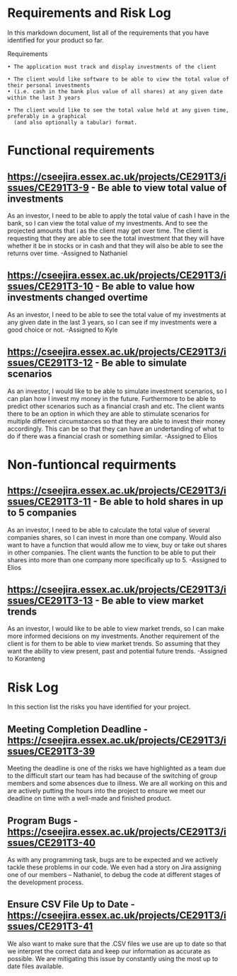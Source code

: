 # Requirements and Risk Log
In this markdown document, list all of the requirements that you have identified for your product so far.

Requirements

    • The application must track and display investments of the client

    • The client would like software to be able to view the total value of their personal investments
    • (i.e. cash in the bank plus value of all shares) at any given date within the last 3 years
      
    • The client would like to see the total value held at any given time, preferably in a graphical
      (and also optionally a tabular) format.

# Functional requirements
## https://cseejira.essex.ac.uk/projects/CE291T3/issues/CE291T3-9 - Be able to view total value of investments
As an investor, I need to be able to apply the total value of cash I have in the bank, so I can view the total value of my investments. And to see the projected amounts that i as the client may get over time.
The client is requesting that they are able to see the total investment that they will have whether it be in stocks or in cash and that they will also be able to see the returns over time. -Assigned to Nathaniel
## https://cseejira.essex.ac.uk/projects/CE291T3/issues/CE291T3-10 - Be able to value how investments changed overtime
As an investor, I need to be able to see the total value of my investments at any given date in the last 3 years, so I can see if my investments were a good choice or not. -Assigned to Kyle
## https://cseejira.essex.ac.uk/projects/CE291T3/issues/CE291T3-12 - Be able to simulate scenarios
As an investor, I would like to be able to simulate investment scenarios, so I can plan how I invest my money in the future. Furthermore to be able to predict other scenarios such as a financial crash and etc.
The client wants there to be an option in which they are able to stimulate scenarios for multiple different circumstances so that they are able to invest their money accordingly. This can be so that they can have an undertanding of what to do if there was a financial crash or something similar. -Assigned to Elios
# Non-funtioncal requirments
## https://cseejira.essex.ac.uk/projects/CE291T3/issues/CE291T3-11 - Be able to hold shares in up to 5 companies
As an investor, I need to be able to calculate the total value of several companies shares, so I can invest in more than one company. Would also want to have a function that would allow me to view, buy or take out shares in other companies.
The client wants the function to be able to put their shares into more than one company more specifically up to 5. -Assigned to Elios
## https://cseejira.essex.ac.uk/projects/CE291T3/issues/CE291T3-13 - Be able to view market trends
As an investor, I would like to be able to view market trends, so I can make more informed decisions on my investments.
Another requirement of the client is for them to be able to view market trends. So assuming that they want the ability to view present, past and potential future trends. -Assigned to Koranteng

# Risk Log
In this section list the risks you have identified for your project.

## Meeting Completion Deadline - https://cseejira.essex.ac.uk/projects/CE291T3/issues/CE291T3-39
Meeting the deadline is one of the risks we have highlighted as a team due to the difficult start our team has had because of the switching of group members and some absences due to illness. We are all working on this and are actively putting the hours into the project to ensure we meet our deadline on time with a well-made and finished product.
## Program Bugs - https://cseejira.essex.ac.uk/projects/CE291T3/issues/CE291T3-40
As with any programming task, bugs are to be expected and we actively tackle these problems in our code. We even had a story on Jira assigning one of our members – Nathaniel, to debug the code at different stages of the development process.
## Ensure CSV File Up to Date - https://cseejira.essex.ac.uk/projects/CE291T3/issues/CE291T3-41
We also want to make sure that the .CSV files we use are up to date so that we interpret the correct data and keep our information as accurate as possible. We are mitigating this issue by constantly using the most up to date files available.